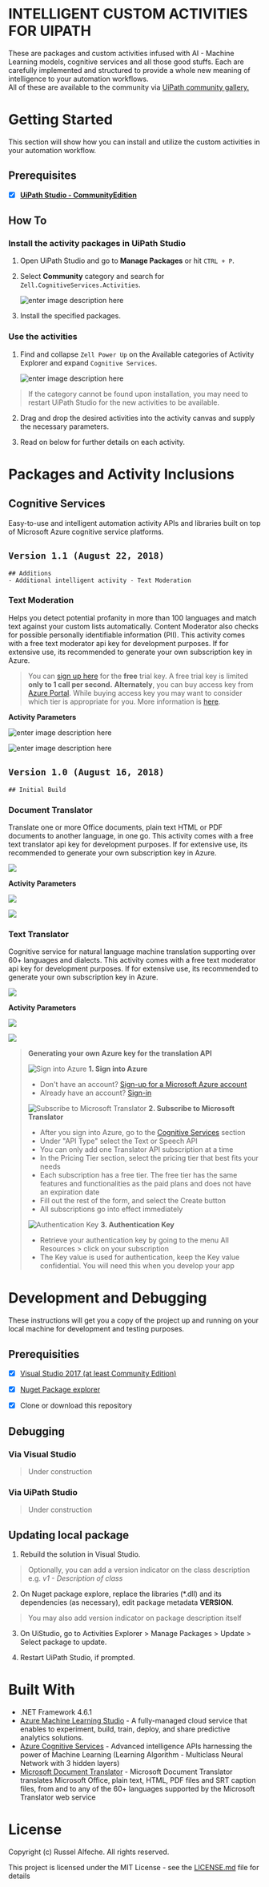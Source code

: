 # INTELLIGENT CUSTOM ACTIVITIES FOR UIPATH  

 These are packages and custom activities infused with AI - Machine Learning models, cognitive services and all those good stuffs. Each are carefully implemented and structured to provide a whole new meaning of intelligence to your automation workflows.   
 All of these are available to the community via [UiPath community gallery.](https://gallery.uipath.com/)  
  

# Getting Started  

 This section will show how you can install and utilize the custom activities in your automation workflow.  
  

## Prerequisites  
  

 - [x] **[UiPath Studio - CommunityEdition](https://www.uipath.com/community)**  
  

## How To  
  

 ### Install the activity packages in UiPath Studio  
  

 1. Open UiPath Studio and go to **Manage Packages** or hit `CTRL + P`.  
  
 2. Select **Community** category and search for `Zell.CognitiveServices.Activities`.
  
	  ![enter image description here](https://lh3.googleusercontent.com/bwqv_E1MbaR8encAYhiyCtI1RIzZl_0_EhijVEzSfc7VPcvdGZQ0ulTv0U3McjW5R7mPvtnn4ImX)  
  
 3. Install the specified packages.  
  

### Use the activities  

 1. Find and collapse `Zell Power Up` on the Available categories of Activity Explorer and expand `Cognitive Services`.  
  
	  ![enter image description here](https://lh3.googleusercontent.com/QNo0aMQlbGrsFPWY_pe64IZ2Xu1NgeJp6CWQSbup4DRA3mOQe7wjNZgwxklUaoKL_PQ-J8ujD_vI)

 > If the category cannot be found upon installation, you may need to  
 > restart UiPath Studio for the new activities to be available.  
  

 2. Drag and drop the desired activities into the activity canvas and supply the necessary parameters.   
  
 3. Read on below for further details on each activity.  
  

# Packages and Activity Inclusions  
## Cognitive Services  

Easy-to-use and intelligent automation activity APIs and libraries built on top of Microsoft Azure cognitive service platforms.  
##  `Version 1.1 (August 22, 2018)` 

    ## Additions
    - Additional intelligent activity - Text Moderation

### Text Moderation
Helps you detect potential profanity in more than 100 languages and match text against your custom lists automatically. Content Moderator also checks for possible personally identifiable information (PII). This activity comes with a free text moderator api key for development purposes. If for extensive use, its recommended to generate your own subscription key in Azure.

> You can [sign up here](https://azure.microsoft.com/en-us/try/cognitive-services/)  for the  **free**  trial key.  A free trial key is limited **only to 1 call per second.**
> **Alternately**, you can buy access key from  [Azure Portal](https://portal.azure.com/). While buying access key you may want to consider which tier is appropriate for you. More information is [here](https://azure.microsoft.com/en-us/pricing/details/cognitive-services/search-api/web/).

**Activity Parameters**  

![enter image description here](https://lh3.googleusercontent.com/1IWNWINm1XFOvcBLOb1egu1LXr5f8wEEQOCewEsq2LVt_mFq9SJIdaS2cMyhyb55Ey2CEu-eJda0)

![enter image description here](https://lh3.googleusercontent.com/aFe2f9nMcWSqbosSHhW5qREd3pNKUw8OyV8f4mPUc4dEbqD2W40Rj6JfsfNJ5NEh9RZjYQnO4VYX)


##  `Version 1.0 (August 16, 2018)`  
    ## Initial Build
### Document Translator  
Translate one or more Office documents, plain text HTML or PDF documents to another language, in one go.  This activity comes with a free text translator api key for development purposes. If for extensive use, its recommended to generate your own subscription key in Azure.

![](https://lh3.googleusercontent.com/llBGwq3__4TGa2gf6lkTqykbPswe6JYZv7t7qku4RLS7GMozPZLHARUmGc1ACGMCYpOOoI6_5lgV)  
  

**Activity Parameters**  

![](https://lh3.googleusercontent.com/NlN21cOqynAHuiyie4SAWri_OqV5QZrOSf50jH-axZIsEtkHsrsNSsP8MGaMYfeEmkTKXi4rTSKa)  
  
![](https://lh3.googleusercontent.com/XjftF_oVHpv7yBbLWMcc7sENczkXxTU8zcAHaJ0Sulvd5OlQYXDDOELUt1LTEP_DP8-RW23VNnhY)  
  

### Text Translator  

Cognitive service for natural language machine translation supporting over 60+ languages and dialects.  This activity comes with a free text moderator api key for development purposes. If for extensive use, its recommended to generate your own subscription key in Azure.

![](https://lh3.googleusercontent.com/vAmbU7PMgWDhs9c_GL3w_HUUJBb_NvH2j2X2TzxUXVo6GkgkGQgPX2mljs2sV2Nhe5RmObIDayQo)  
  
**Activity Parameters**  
  
![](https://lh3.googleusercontent.com/lb7X2wMfUg5QG0Ec702wu7srpJwajO9JUFWT6BuDacCuNnDBibGLpHnTwAEIHIPQZE9MlmlD87tY)  
  
![](https://lh3.googleusercontent.com/xEXTdbQQu36-FCuupNkNsXB2nowRZ6jn3s9seNOrMQ0Eifl1CPLnHM7LM2zpy14OayCeM_bXN0qx)  
  

> **Generating your own Azure key for the translation API**
> 
>  ![Sign into Azure](https://www.microsoft.com/en-us/translator/business/wp-content/uploads/sites/8/2018/06/Sign_into_icon.png) **1. Sign into Azure**
>   -   Don't have an account?  [Sign-up for a Microsoft Azure account](https://azure.com/)
>   -   Already have an account?  [Sign-in](https://portal.azure.com/)
>   
>  ![Subscribe to Microsoft Translator](https://www.microsoft.com/en-us/translator/business/wp-content/uploads/sites/8/2018/06/Subscribe_icon.png) **2. Subscribe to Microsoft Translator**
>   -   After you sign into Azure, go to the  [Cognitive Services](https://portal.azure.com/#create/Microsoft.CognitiveServices) section
>   -   Under "API Type" select the Text or Speech API
>   -   You can only add one Translator API subscription at a time
>   -   In the Pricing Tier section, select the pricing tier that best fits your needs
>   -   Each subscription has a free tier. The free tier has the same features and functionalities as the paid plans and does not have an expiration date
>   -   Fill out the rest of the form, and select the Create button
>   -   All subscriptions go into effect immediately
>    
>  ![Authentication Key](https://www.microsoft.com/en-us/translator/business/wp-content/uploads/sites/8/2018/06/Auth_icon.png) **3. Authentication Key**
>   -   Retrieve your authentication key by going to the menu All Resources > click on your subscription
>   -   The Key value is used for authentication, keep the Key value confidential. You will need this when you develop your app  
    

# Development and Debugging  

These instructions will get you a copy of the project up and running on your local machine for development and testing purposes.  

## Prerequisities  
  

 - [x] [Visual Studio 2017 (at least Community Edition)](https://www.visualstudio.com/)  
 - [x] [Nuget Package explorer](https://github.com/NuGetPackageExplorer/NuGetPackageExplorer/releases)  
 - [x] Clone or download this repository  
  

## Debugging  
  

### Via Visual Studio  

> Under construction  

### Via UiPath Studio  

> Under construction  
  

## Updating local package  
  

 1. Rebuild the solution in Visual Studio.  
  

> Optionally, you can add a version indicator on the class description  
> e.g. *v1 - Description of class*  
  
    

 2. On Nuget package explore, replace the libraries (*.dll) and its dependencies (as necessary), edit package metadata **VERSION**.  
  

> You may also add version indicator on package description itself  
  
    

 3. On UiStudio, go to Activities Explorer > Manage Packages > Update > Select package to update.  
    
 4. Restart UiPath Studio, if prompted.  
  

# Built With  
  

-   .NET Framework 4.6.1  
-  [Azure Machine Learning Studio](https://studio.azureml.net/) -  A fully-managed cloud service that enables to experiment, build, train, deploy, and share predictive analytics solutions.  
-  [Azure Cognitive Services](https://azure.microsoft.com/en-us/services/cognitive-services/) - Advanced intelligence APIs harnessing the power of Machine Learning (Learning Algorithm - Multiclass Neural Network with 3 hidden layers)  
-  [Microsoft Document Translator](https://github.com/MicrosoftTranslator/DocumentTranslator) - Microsoft Document Translator translates Microsoft Office, plain text, HTML, PDF files and SRT caption files, from and to any of the 60+ languages supported by the Microsoft Translator web service  
  

# License  

Copyright (c) Russel Alfeche. All rights reserved.  
  

This project is licensed under the MIT License - see the [LICENSE.md](LICENSE.md) file for details  